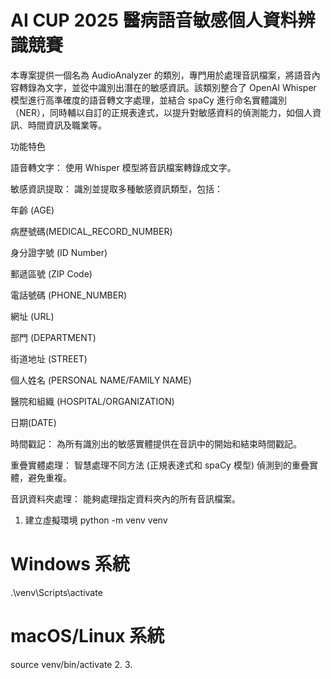 # AI CUP 2025 醫病語音敏感個人資料辨識競賽
本專案提供一個名為 AudioAnalyzer 的類別，專門用於處理音訊檔案，將語音內容轉錄為文字，並從中識別出潛在的敏感資訊。該類別整合了 OpenAI Whisper 模型進行高準確度的語音轉文字處理，並結合 spaCy 進行命名實體識別（NER），同時輔以自訂的正規表達式，以提升對敏感資料的偵測能力，如個人資訊、時間資訊及職業等。

功能特色


語音轉文字： 使用 Whisper 模型將音訊檔案轉錄成文字。

敏感資訊提取： 識別並提取多種敏感資訊類型，包括：

年齡 (AGE)

病歷號碼(MEDICAL_RECORD_NUMBER)

身分證字號 (ID Number)

郵遞區號 (ZIP Code)

電話號碼 (PHONE_NUMBER)

網址 (URL)

部門 (DEPARTMENT)

街道地址 (STREET)

個人姓名 (PERSONAL NAME/FAMILY NAME)

醫院和組織 (HOSPITAL/ORGANIZATION)

日期(DATE)

時間戳記： 為所有識別出的敏感實體提供在音訊中的開始和結束時間戳記。

重疊實體處理： 智慧處理不同方法 (正規表達式和 spaCy 模型) 偵測到的重疊實體，避免重複。

音訊資料夾處理： 能夠處理指定資料夾內的所有音訊檔案。

1. 建立虛擬環境
python -m venv venv
# Windows 系統
.\venv\Scripts\activate
# macOS/Linux 系統
source venv/bin/activate
2. 
3. 

